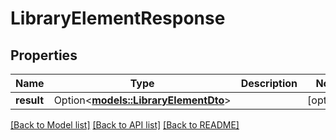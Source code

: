 # LibraryElementResponse

## Properties

Name | Type | Description | Notes
------------ | ------------- | ------------- | -------------
**result** | Option<[**models::LibraryElementDto**](LibraryElementDTO.md)> |  | [optional]

[[Back to Model list]](../README.md#documentation-for-models) [[Back to API list]](../README.md#documentation-for-api-endpoints) [[Back to README]](../README.md)


